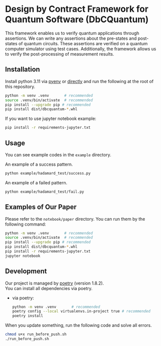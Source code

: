 # Design by Contract Framework for Quantum Software (DbCQuantum)

This framework enables us to verify quantum applications through assertions. We can write any assertions about the pre-states and post-states of quantum circuits. These assertions are verified on a quantum computer simulator using test cases. Additionally, the framework allows us to verify the post-processing of measurement results.


## Installation

Install python 3.11 via [pyenv](https://github.com/pyenv/pyenv) or [directly](https://www.python.org/) and run the following at the root of this repository.

```sh
python -m venv .venv       # recommended
source .venv/bin/activate  # recommended
pip install --upgrade pip # recommended
pip install dist/dbcquantum-*.whl
```

If you want to use jupyter notebook example:

```sh
pip install -r requirements-jupyter.txt
```

## Usage

You can see example codes in the `example` directory.

An example of a success pattern.

```sh
python example/hadamard_test/success.py 
```

An example of a failed pattern.

```sh
python example/hadamard_test/fail.py 
```

## Examples of Our Paper

Please refer to the `notebook/paper` directory.
You can run them by the following command:

```sh
python -m venv .venv       # recommended
source .venv/bin/activate  # recommended
pip install --upgrade pip # recommended
pip install dist/dbcquantum-*.whl
pip install -r requirements-jupyter.txt
jupyter notebook
```

## Development

Our project is managed by [poetry](https://github.com/python-poetry/poetry) (version 1.8.2).  
You can install all dependencies via poetry.  

- via poetry:

    ```sh
    python -m venv .venv       # recommended
    poetry config --local virtualenvs.in-project true # recommended
    poetry install
    ```

When you update something, run the following code and solve all errors.

```sh
chmod u+x run_before_push.sh 
./run_before_push.sh
```
